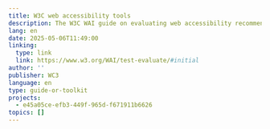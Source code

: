 ```yaml
---
title: W3C web accessibility tools
description: The W3C WAI guide on evaluating web accessibility recommends starting with basic checks using their “Easy Checks” tool to spot common issues. While automated tools help, human evaluation is essential. For full assessments, use the WCAG-EM method and reporting tools.
lang: en
date: 2025-05-06T11:49:00
linking:
  type: link
  link: https://www.w3.org/WAI/test-evaluate/#initial
author: ''
publisher: WC3
language: en
type: guide-or-toolkit
projects:
  - e45a05ce-efb3-449f-965d-f671911b6626
topics: []
---
```


